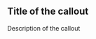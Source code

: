 <section class="au-callout au-callout--dark">
    <h2 class="au-callout__heading au-callout__heading--sronly">Title of the callout</h2>
    <p>Description of the callout</p>
</section>